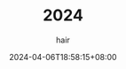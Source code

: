 ---
title: "2024"
date: 2024-04-06T18:58:15+08:00
lastmod: 2024-04-06T18:58:15+08:00
draft: false
author: "hair"

tags: ["EveryYear"]
categories: ["articles"]

hiddenFromHomePage: false
hiddenFromSearch: false
---